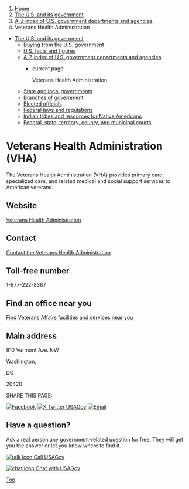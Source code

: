 1. [Home](/)
2. [The U.S. and its government](/about-the-us)
3. [A-Z index of U.S. government departments and agencies](/agency-index)
4. Veterans Health Administration

* [The U.S. and its government](/about-the-us)
  + [Buying from the U.S. government](/buy-from-government)
  + [U.S. facts and figures](/facts-figures)
  + [A-Z index of U.S. government departments and agencies](/agency-index)
    - current page

      Veterans Health Administration
  + [State and local governments](/state-local-governments)
  + [Branches of government](/branches-of-government)
  + [Elected officials](/elected-officials)
  + [Federal laws and regulations](/laws-and-regulations)
  + [Indian tribes and resources for Native Americans](/tribes)
  + [Federal, state, territory, county, and municipal courts](/courts)

Veterans Health Administration
(VHA)
====================================

The Veterans Health Administration (VHA) provides primary care, specialized care, and related medical and social support services to American veterans.

Website
-------

[Veterans Health Administration](http://www.va.gov/health)

Contact
-------

[Contact the Veterans Health Administration](https://www.va.gov/contact-us/)

Toll-free number
----------------

1-877-222-8387

Find an office near you
-----------------------

[Find Veterans Affairs facilities and services near you](https://www.va.gov/directory/guide/home.asp)

Main address
------------

810 Vermont Ave. NW
  

Washington,

DC

20420

SHARE THIS PAGE:

[![Facebook](/themes/custom/usagov/images/social-media-icons/Facebook_Icon.svg)](https://www.facebook.com/sharer/sharer.php?u=https://www.usa.gov/agencies/veterans-health-administration&v=3)
[![X Twitter USAGov](/themes/custom/usagov/images/social-media-icons/X_Twitter_Icon.svg?version=2)](https://twitter.com/intent/tweet?source=webclient&text=https://www.usa.gov/agencies/veterans-health-administration)
[![Email](/themes/custom/usagov/images/social-media-icons/Email_Icon.svg?version=2)](mailto:?subject=https://www.usa.gov/agencies/veterans-health-administration)

Have a question?
----------------

Ask a real person any government-related question for free. They will get you the answer or let you know where to find it.

[![talk icon](/themes/custom/usagov/images/ICONS_talk.png)
Call USAGov](/phone)

[![chat icon](/themes/custom/usagov/images/ICONS_chat.png)
Chat with USAGov](/chat)

[Top](#main-content)